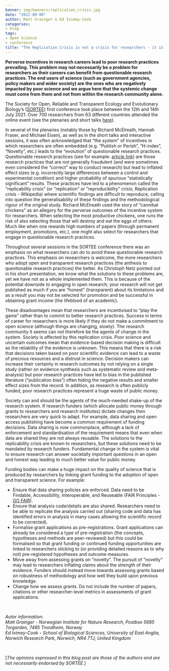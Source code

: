 ```yaml
---
banner: img/banners/replication_crisis.jpg
date: "2021-09-08"
author: Matt Grainger & Ed Ivimey-Cook
categories:
- blog
tags:
- Open Science
- conference
title: "The Replication Crisis is not a crisis for researchers - it is a crisis for society"
---
```


**Perverse incentives in research careers lead to poor research practices prevailing. This problem may not necessarily be a problem for researchers as their careers can benefit from questionable research practices. The end users of science (such as government agencies, policy makers and wider society) are the ones who are negatively impacted by poor science and we argue here that the systemic change must come from them and not from within the research community alone.**  

The Society for Open, Reliable and Transparent Ecology and Evolutionary Biology’s ([SORTEE](https://www.sortee.org/)) first conference  took place between the 12th and 14th July 2021. Over 700 researchers from 63 different countries attended the online event (see the plenaries and short talks [here](https://osf.io/meetings/SORTEE2021/)).  

In several of the plenaries (notably those by Richard McElreath, Hannah Fraser, and Michael Eisen), as well as in the short talks and interactive sessions, it was often acknowledged that “the system” of incentives in which researchers are often embedded (e.g. “Publish or Perish”, “H-index”, “Novelty”, etc.) leads to the “evolution” of questionable research practices. Questionable research practices (see for example: [article link](https://journals.plos.org/plosone/article?id=10.1371/journal.pone.0200303)) are those research practices that are not generally fraudulent (and were sometimes even considered the “correct” way to conduct research) but lead to inflated effect sizes (e.g. incorrectly large differences between a control and experimental condition) and higher probability of spurious “statistically significant” results. These practices have led to a phenomenon called the “replicability crisis” (or “replication” or “reproducibility” crisis; Replication crisis - Wikipedia) where scientific findings are difficult to reproduce, calling into question the generalisability of these findings and the methodological rigour of the original study. Richard McElreath used the story of “cannibal chickens” as an allegory for the perverse outcomes of the incentive system for researchers. When selecting the most productive chickens, one runs the risk of also selecting those that will destroy and eat the eggs of others. Much like when one rewards high numbers of papers (through permanent employment, promotions, etc.), one might also select for researchers that engage in questionable research practices.   

Throughout several sessions in the SORTEE conference there was an emphasis on what researchers can do to avoid these questionable research practices. This emphasis on researchers is welcome, the more researchers who adopt open and transparent research practices (the anthesis to questionable research practices) the better. As Christoph Netz pointed out in his short presentation, we know what the solutions to these problems are, yet we have not as a whole implemented them. This is because of the potential downside to engaging in open research; your research will not get published as much if you are “honest” (transparent) about its limitations and as a result you may not be selected for promotion and be successful in obtaining grant income (the lifeblood of an academic).  

These disadvantages mean that researchers are incentivised to “play the game” rather than to commit to better research practices. Success in terms of career for researchers is more likely if they do not make a commitment to open science (although things are changing, slowly). The research community it seems can not therefore be the agents of change in the system. Society is affected by this replication crisis. Poor science and uncertain outcomes mean that evidence-based decision making is difficult as the reliability of the evidence is unknown. This means that there is a risk that decisions taken based on poor scientific evidence can lead to a waste of precious resources and a distrust in science. Decision makers can increase their certainty in research outcomes by not relying on a single study (rather on evidence synthesis such as systematic review and meta-analysis) but poor research practices have led to bias in the published literature (“publication bias”) often hiding the negative results and smaller effect sizes from the record. In addition, as research is often publicly funded, poor research practices represent a huge waste of public money.  

Society can and should be the agents of the much-needed shake-up of the research system. If research funders (which allocate public money through grants to researchers and research institutes) dictate changes then researchers are very quick to adapt. For example, data sharing and open access publishing have become a common requirement of funding decisions. Data sharing is now commonplace, although a lack of enforcement and standardisation of the requirement means that even when data are shared they are not always reusable. The solutions to the replicability crisis are known to researchers, but these solutions need to be mandated by research funders. Fundamental change in the system is vital to ensure research can answer societally important questions in an open and honest way leading to much better value for public money.  

Funding bodies can make a huge impact on the quality of science that is produced by researchers by linking grant funding to the adoption of open and transparent science. For example:  
* Ensure that data sharing policies are enforced. Data need to be Findable, Accessibility, Interoperable, and Reuseable  (FAIR Principles - [GO FAIR](go-fair.org)).  
* Ensure that analysis code/details are also shared. Researchers need to be able to replicate the analysis carried out (sharing code and data has identified errors in analysis in many cases allowing the scientific record to be corrected).  
* Formalise grant applications as pre-registrations. Grant applications can already be considered a type of pre-registration (the concepts, hypotheses and methods are peer-reviewed) but this could be formalised so that grant funding or continued funding opportunities are linked to researchers sticking to (or providing detailed reasons as to why not) pre-registered hypotheses and outcome measures.  
* Move away from assessing grants on “novelty”. The pursuit of “novelty” may lead to researchers inflating claims about the strength of their evidence. Funders should instead move towards assessing grants based on robustness of methodology and how well they build upon previous knowledge.     
* Change how we assess grants. Do not include the number of papers, citations or other researcher-level metrics in assessments of grant applications.  

&nbsp;

*Autor information:  
Matt Grainger - Norwegian Institute for Nature Research, Postbox 5685 Torgarden, 7485 Trondheim, Norway   
Ed Ivimey-Cook - School of Biological Sciences, University of East Anglia, Norwich Research Park, Norwich, NR4 7TJ, United Kingdom*      
    
&nbsp;
&nbsp;

[*The opinions expressed in this blog post are those of the authors and are not necessarily endorsed by SORTEE.*]  